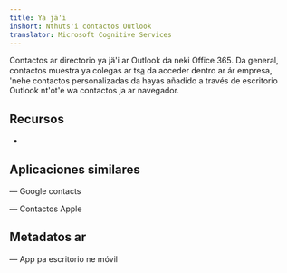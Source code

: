 ```yaml
---
title: Ya jä'i
inshort: Nthuts'i contactos Outlook
translator: Microsoft Cognitive Services
---
```


Contactos ar directorio ya jä'i ar Outlook da neki Office 365.
Da general, contactos muestra ya colegas ar tsa̲ da acceder dentro ar ár
empresa, 'nehe contactos personalizadas da hayas añadido a través de escritorio Outlook
nt'ot'e wa contactos ja ar navegador.

Recursos
---------

-   

Aplicaciones similares
--------------------

— Google contacts

— Contactos Apple

Metadatos ar
--------

— App pa escritorio ne móvil

